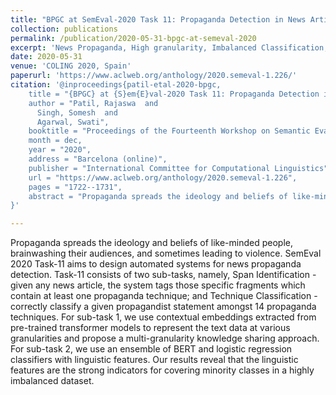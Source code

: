 ```yaml
---
title: "BPGC at SemEval-2020 Task 11: Propaganda Detection in News Articles with Multi-Granularity Knowledge Sharing and Linguistic Features based Ensemble Learning"
collection: publications
permalink: /publication/2020-05-31-bpgc-at-semeval-2020
excerpt: 'News Propaganda, High granularity, Imbalanced Classification, Contextual Embeddings'
date: 2020-05-31
venue: 'COLING 2020, Spain'
paperurl: 'https://www.aclweb.org/anthology/2020.semeval-1.226/'
citation: '@inproceedings{patil-etal-2020-bpgc,
    title = "{BPGC} at {S}em{E}val-2020 Task 11: Propaganda Detection in News Articles with Multi-Granularity Knowledge Sharing and Linguistic Features Based Ensemble Learning",
    author = "Patil, Rajaswa  and
      Singh, Somesh  and
      Agarwal, Swati",
    booktitle = "Proceedings of the Fourteenth Workshop on Semantic Evaluation",
    month = dec,
    year = "2020",
    address = "Barcelona (online)",
    publisher = "International Committee for Computational Linguistics",
    url = "https://www.aclweb.org/anthology/2020.semeval-1.226",
    pages = "1722--1731",
    abstract = "Propaganda spreads the ideology and beliefs of like-minded people, brainwashing their audiences, and sometimes leading to violence. SemEval 2020 Task-11 aims to design automated systems for news propaganda detection. Task-11 consists of two sub-tasks, namely, Span Identification - given any news article, the system tags those specific fragments which contain at least one propaganda technique; and Technique Classification - correctly classify a given propagandist statement amongst 14 propaganda techniques. For sub-task 1, we use contextual embeddings extracted from pre-trained transformer models to represent the text data at various granularities and propose a multi-granularity knowledge sharing approach. For sub-task 2, we use an ensemble of BERT and logistic regression classifiers with linguistic features. Our results reveal that the linguistic features are the strong indicators for covering minority classes in a highly imbalanced dataset.",
}'

---
```


Propaganda spreads the ideology and beliefs of like-minded people, brainwashing their audiences, and sometimes leading to violence. SemEval 2020 Task-11 aims to design automated systems for news propaganda detection. Task-11 consists of two sub-tasks, namely, Span Identification - given any news article, the system tags those specific fragments which contain at least one propaganda technique; and Technique Classification - correctly classify a given propagandist statement amongst 14 propaganda techniques. For sub-task 1, we use contextual embeddings extracted from pre-trained transformer models to represent the text data at various granularities and propose a multi-granularity knowledge sharing approach. For sub-task 2, we use an ensemble of BERT and logistic regression classifiers with linguistic features. Our results reveal that the linguistic features are the strong indicators for covering minority classes in a highly imbalanced dataset.